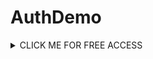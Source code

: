 # AuthDemo

<details><summary>CLICK ME FOR FREE ACCESS</summary>
<p>

#### MAKE BY Sayantan Kar...

#### Step 1. Add the JitPack repository to your build file

```java
	allprojects {
		repositories {
			...
			maven { url 'https://jitpack.io' }
		}
	}
```

#### Step 2. Add the dependency

```java
	dependencies {
	        implementation 'com.github.karsayantan:AuthDemo:1.0.0'
	}
```
</p>
</details>
